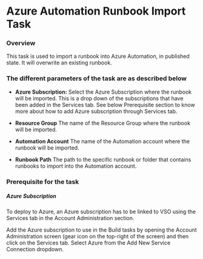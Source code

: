 # Azure Automation Runbook Import Task

### Overview

This task is used to import a runbook into Azure Automation, in published state. It will overwrite an existing runbook.

### The different parameters of the task are as described below

- **Azure Subscription:** Select the Azure Subscription where the runbook will be imported. This is a drop down of the subscriptions that have been added in the Services tab. See below Prerequisite section to know more about how to add Azure subscription through Services tab.

- **Resource Group** The name of the Resource Group where the runbook will be imported.

- **Automation Account** The name of the Automation account where the runbook will be imported.

- **Runbook Path** The path to the specific runbook or folder that contains runbooks to import into the Automation account.


### Prerequisite for the task

##### Azure Subscription
To deploy to Azure, an Azure subscription has to be linked to VSO using the Services tab in the Account Administration section.

Add the Azure subscription to use in the Build tasks by opening the Account Administration screen (gear icon on the top-right of the screen) and then click on the Services tab. Select Azure from the Add New Service Connection dropdown. 
